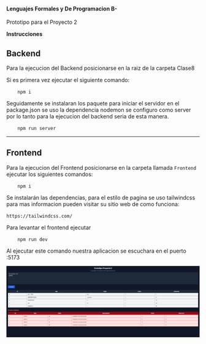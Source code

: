#### Lenguajes Formales y De Programacion B-

Prototipo para el Proyecto 2

**Instrucciones**

## Backend

Para la ejecucion del Backend posicionarse en la raiz de la carpeta Clase8

Si es primera vez ejecutar el siguiente comando:

        npm i 

Seguidamente se instalaran los paquete para iniciar el servidor en el package.json se uso la dependencia nodemon se configuro como server por lo tanto para la ejecucion del backend seria de esta manera.

        npm run server

---

## Frontend

Para la ejecucion del Frontend posicionarse en la carpeta llamada `Frontend` ejecutar los siguientes comandos:

        npm i

Se instalarán las dependencias, para el estilo de pagina se uso tailwindcss para mas informacion pueden visitar su sitio web de como funciona:

    https://tailwindcss.com/


Para levantar el frontend ejecutar 

        npm run dev
        
Al ejecutar este comando nuestra aplicacion se escuchara en el puerto :5173


<img src="./assets/home.png">